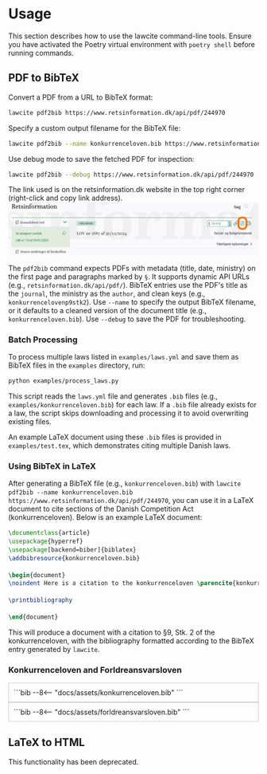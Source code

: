 # Usage

This section describes how to use the lawcite command-line tools. Ensure you have activated the Poetry virtual environment with `poetry shell` before running commands.

## PDF to BibTeX

Convert a PDF from a URL to BibTeX format:
```bash
lawcite pdf2bib https://www.retsinformation.dk/api/pdf/244970
```

Specify a custom output filename for the BibTeX file:
```bash
lawcite pdf2bib --name konkurrenceloven.bib https://www.retsinformation.dk/api/pdf/244970
```

Use debug mode to save the fetched PDF for inspection:
```bash
lawcite pdf2bib --debug https://www.retsinformation.dk/api/pdf/244970
```

The link used is on the retsinformation.dk website in the top right corner (right-click and copy link address). 
![pdflink](assets/pdflink.png)

The `pdf2bib` command expects PDFs with metadata (title, date, ministry) on the first page and paragraphs marked by `§`. It supports dynamic API URLs (e.g., `retsinformation.dk/api/pdf/`). BibTeX entries use the PDF's title as the `journal`, the ministry as the `author`, and clean keys (e.g., `konkurrencelovenp9stk2`). Use `--name` to specify the output BibTeX filename, or it defaults to a cleaned version of the document title (e.g., `konkurrenceloven.bib`). Use `--debug` to save the PDF for troubleshooting.

### Batch Processing

To process multiple laws listed in `examples/laws.yml` and save them as BibTeX files in the `examples` directory, run:
```bash
python examples/process_laws.py
```

This script reads the `laws.yml` file and generates `.bib` files (e.g., `examples/konkurrenceloven.bib`) for each law. If a `.bib` file already exists for a law, the script skips downloading and processing it to avoid overwriting existing files.

An example LaTeX document using these `.bib` files is provided in `examples/test.tex`, which demonstrates citing multiple Danish laws.

### Using BibTeX in LaTeX

After generating a BibTeX file (e.g., `konkurrenceloven.bib`) with `lawcite pdf2bib --name konkurrenceloven.bib https://www.retsinformation.dk/api/pdf/244970`, you can use it in a LaTeX document to cite sections of the Danish Competition Act (konkurrenceloven). Below is an example LaTeX document:

```latex
\documentclass{article}
\usepackage{hyperref}
\usepackage[backend=biber]{biblatex}
\addbibresource{konkurrenceloven.bib}

\begin{document}
\noindent Here is a citation to the konkurrenceloven \parencite{konkurrencelovenp9stk2}.

\printbibliography

\end{document}
```
This will produce a document with a citation to §9, Stk. 2 of the konkurrenceloven, with the bibliography formatted according to the BibTeX entry generated by `lawcite`.

### Konkurrenceloven and Forldreansvarsloven
<div style="max-height: 400px; overflow-y: auto; border: 1px solid #ccc; padding: 10px;" markdown="1">
```bib
--8<-- "docs/assets/konkurrenceloven.bib"
```
</div>

<div style="max-height: 400px; overflow-y: auto; border: 1px solid #ccc; padding: 10px;" markdown="1">
```bib
--8<-- "docs/assets/forldreansvarsloven.bib"
```
</div>

## LaTeX to HTML

This functionality has been deprecated.

